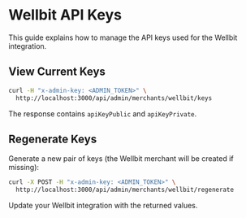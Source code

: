 # Wellbit API Keys

This guide explains how to manage the API keys used for the Wellbit integration.

## View Current Keys

```bash
curl -H "x-admin-key: <ADMIN_TOKEN>" \
  http://localhost:3000/api/admin/merchants/wellbit/keys
```

The response contains `apiKeyPublic` and `apiKeyPrivate`.

## Regenerate Keys

Generate a new pair of keys (the Wellbit merchant will be created if missing):

```bash
curl -X POST -H "x-admin-key: <ADMIN_TOKEN>" \
  http://localhost:3000/api/admin/merchants/wellbit/regenerate
```

Update your Wellbit integration with the returned values.
